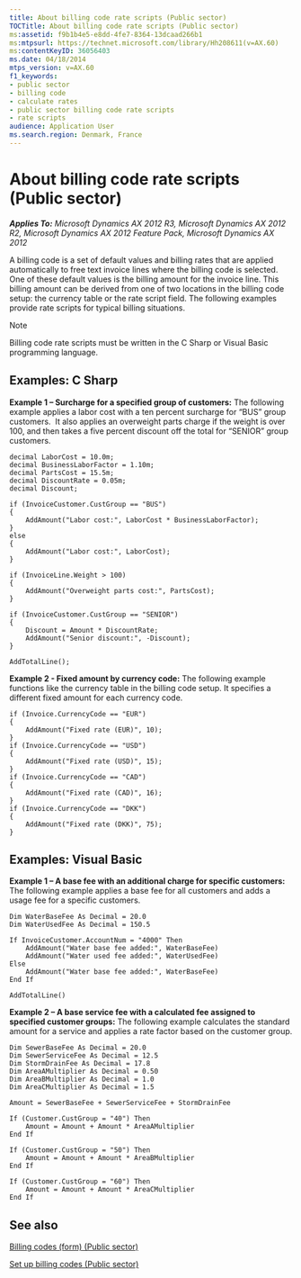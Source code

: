 ```yaml
---
title: About billing code rate scripts (Public sector)
TOCTitle: About billing code rate scripts (Public sector)
ms:assetid: f9b1b4e5-e8dd-4fe7-8364-13dcaad266b1
ms:mtpsurl: https://technet.microsoft.com/library/Hh208611(v=AX.60)
ms:contentKeyID: 36056403
ms.date: 04/18/2014
mtps_version: v=AX.60
f1_keywords:
- public sector
- billing code
- calculate rates
- public sector billing code rate scripts
- rate scripts
audience: Application User
ms.search.region: Denmark, France
---
```


# About billing code rate scripts (Public sector) 


_**Applies To:** Microsoft Dynamics AX 2012 R3, Microsoft Dynamics AX 2012 R2, Microsoft Dynamics AX 2012 Feature Pack, Microsoft Dynamics AX 2012_

A billing code is a set of default values and billing rates that are applied automatically to free text invoice lines where the billing code is selected. One of these default values is the billing amount for the invoice line. This billing amount can be derived from one of two locations in the billing code setup: the currency table or the rate script field. The following examples provide rate scripts for typical billing situations.


> [!NOTE]
> <P>Billing code rate scripts must be written in the C Sharp or Visual Basic programming language.</P>



## Examples: C Sharp

**Example 1 – Surcharge for a specified group of customers:** The following example applies a labor cost with a ten percent surcharge for “BUS” group customers.  It also applies an overweight parts charge if the weight is over 100, and then takes a five percent discount off the total for “SENIOR” group customers. 

    decimal LaborCost = 10.0m;
    decimal BusinessLaborFactor = 1.10m;
    decimal PartsCost = 15.5m;
    decimal DiscountRate = 0.05m;
    decimal Discount;
    
    if (InvoiceCustomer.CustGroup == "BUS")
    {
        AddAmount("Labor cost:", LaborCost * BusinessLaborFactor); 
    }
    else
    {
        AddAmount("Labor cost:", LaborCost);
    }
    
    if (InvoiceLine.Weight > 100)
    {
        AddAmount("Overweight parts cost:", PartsCost);
    }
    
    if (InvoiceCustomer.CustGroup == "SENIOR")
    {
        Discount = Amount * DiscountRate;
        AddAmount("Senior discount:", -Discount);
    }
    
    AddTotalLine();

**Example 2 - Fixed amount by currency code:** The following example functions like the currency table in the billing code setup. It specifies a different fixed amount for each currency code.

    if (Invoice.CurrencyCode == "EUR")
    {
        AddAmount("Fixed rate (EUR)", 10);
    }
    if (Invoice.CurrencyCode == "USD")
    {
        AddAmount("Fixed rate (USD)", 15);
    }
    if (Invoice.CurrencyCode == "CAD") 
    {
        AddAmount("Fixed rate (CAD)", 16);
    }
    if (Invoice.CurrencyCode == "DKK")
    {
        AddAmount("Fixed rate (DKK)", 75);
    }

## Examples: Visual Basic

**Example 1 – A base fee with an additional charge for specific customers:** The following example applies a base fee for all customers and adds a usage fee for a specific customers.

    Dim WaterBaseFee As Decimal = 20.0
    Dim WaterUsedFee As Decimal = 150.5
    
    If InvoiceCustomer.AccountNum = "4000" Then
        AddAmount("Water base fee added:", WaterBaseFee)
        AddAmount("Water used fee added:", WaterUsedFee)
    Else
        AddAmount("Water base fee added:", WaterBaseFee)
    End If
    
    AddTotalLine()

**Example 2 – A base service fee with a calculated fee assigned to specified customer groups:** The following example calculates the standard amount for a service and applies a rate factor based on the customer group.

    Dim SewerBaseFee As Decimal = 20.0
    Dim SewerServiceFee As Decimal = 12.5
    Dim StormDrainFee As Decimal = 17.8
    Dim AreaAMultiplier As Decimal = 0.50
    Dim AreaBMultiplier As Decimal = 1.0
    Dim AreaCMultiplier As Decimal = 1.5
    
    Amount = SewerBaseFee + SewerServiceFee + StormDrainFee
    
    If (Customer.CustGroup = "40") Then
        Amount = Amount + Amount * AreaAMultiplier
    End If
    
    If (Customer.CustGroup = "50") Then
        Amount = Amount + Amount * AreaBMultiplier
    End If
    
    If (Customer.CustGroup = "60") Then
        Amount = Amount + Amount * AreaCMultiplier
    End If

## See also

[Billing codes (form) (Public sector)](https://technet.microsoft.com/library/hh208543\(v=ax.60\))

[Set up billing codes (Public sector)](set-up-billing-codes-public-sector.md)

  


